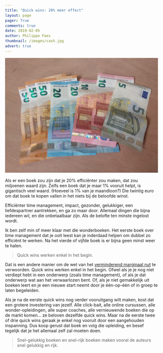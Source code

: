 ```yaml
---
title: "Quick wins: 20% meer effect"
layout: page
pager: True
comments: true
date: 2019-02-05
author: Philippe Faes
thumbnail: /images/cash.jpg
advert: true
---
```


![Quick Wins](/images/cash.jpg)

Als er een boek zou zijn dat je 20% efficiënter zou maken, dat zou miljoenen waard zijn. Zelfs een boek dat je maar 1% vooruit helpt, is gigantisch veel waard. (Hoeveel is 1% van je maandloon?) Die twintig euro om dat boek te kopen vallen in het niets bij de beloofde winst.

Efficiënter time management, impact, gezonder, gelukkiger, een liefdespartner aantrekken, en ga zo maar door. Allemaal dingen die bijna iedereen wil, en die onbetaalbaar zijn. Als de belofte ten minste ingelost wordt.

Ik ben zelf min of meer klaar met die wonderboeken. Het eerste boek over time management dat je ooit leest kan je inderdaad helpen om dubbel zo efficiënt te werken. Na het vierde of vijfde boek is er bijna geen minst weer te halen.  

> Quick wins werken enkel in het begin.

Dat is een andere manier om de wet van het [verminderend marginaal nut](https://nl.wikipedia.org/wiki/Eerste_wet_van_Gossen) te verwoorden. Quick wins werken enkel in het begin. Ofwel als je je nog niet verdiept hebt in een onderwerp (zoals time management), of als je dat onderwerp wat aan het verwaarlozen bent. Of, als je niet gemakkelijk uit boeken leert en je een nieuwe start neemt door je één-op-één of in groep te laten begeleiden. 

Als je na de eerste quick wins nog verder vooruitgang wilt maken, kost dat een grotere investering van jezelf. Alle click-bait, alle online cursussen, alle wonder-opleidingen, alle super coaches, alle vernieuwende boeken die op de markt komen... ze beloven dezelfde quick wins. Maar na de eerste twee of drie quick wins geraak je enkel nog vooruit door een aangehouden inspanning. Dus koop gerust dat boek en volg die opleiding, en besef tegelijk dat je het allemaal zelf zal moeten doen.

> Snel-gelukkig boeken en snel-rijk boeken maken vooral de auteurs snel gelukkig en rijk. 

